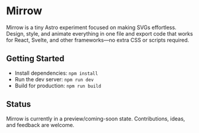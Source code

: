 # Mirrow

Mirrow is a tiny Astro experiment focused on making SVGs effortless. Design, style, and animate everything in one file and export code that works for React, Svelte, and other frameworks—no extra CSS or scripts required.

## Getting Started
- Install dependencies: `npm install`
- Run the dev server: `npm run dev`
- Build for production: `npm run build`

## Status
Mirrow is currently in a preview/coming-soon state. Contributions, ideas, and feedback are welcome.
